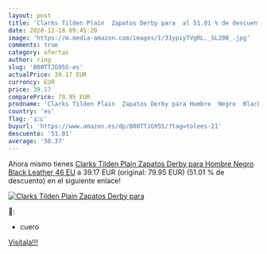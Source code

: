 ```yaml
---
layout: post
title: 'Clarks Tilden Plain  Zapatos Derby para  al 51.01 % de descuento'
date: 2020-12-18 09:45:20
image: 'https://m.media-amazon.com/images/I/31ypiyTVgRL._SL200_.jpg'
comments: true
category: ofertas
author: ring
slug: 'B00TTJG95S-es'
actualPrice: 39.17 EUR
currency: EUR
price: 39.17
comparePrice: 79.95 EUR
prodname: 'Clarks Tilden Plain  Zapatos Derby para Hombre  Negro  Black Leather   46 EU'
country: 'es'
flag: '🇪🇸'
buyurl: 'https://www.amazon.es/dp/B00TTJG95S/?tag=tolees-21'
descuento: '51.01'
average: '50.37'
---
```


Ahora mismo tienes [Clarks Tilden Plain  Zapatos Derby para Hombre  Negro  Black Leather   46 EU](https://www.amazon.es/dp/B00TTJG95S/?tag=tolees-21) a 39.17 EUR (original: 79.95 EUR) (51.01 %  de descuento) en el siguiente enlace!

[![Clarks Tilden Plain  Zapatos Derby para ](https://m.media-amazon.com/images/I/31ypiyTVgRL._SL200_.jpg)](https://www.amazon.es/dp/B00TTJG95S/?tag=tolees-21)

🔎:

- cuero

[Visítala!!!](https://www.amazon.es/dp/B00TTJG95S/?tag=tolees-21)
